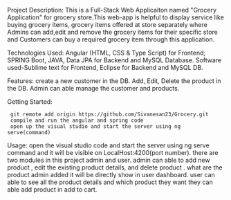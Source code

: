 Project Description:
  This is a Full-Stack Web Applicaiton  named "Grocery Application" for grocery store.This web-app is helpful to display service like buying grocery items, grocery items offered at store separately where Admins can add,edit and remove the grocery items for their specific store and Customers can buy a required grocery item through this application.

Technologies Used: 
    Angular (HTML, CSS & Type Script) for Frontend; 
    SPRING Boot, JAVA, Data JPA for Backend and MySQL Database. 
    Software used-Sublime text for Frontend, Eclipse for Backend and MySQL DB.
  
Features:
    create a new customer in the DB.
    Add, Edit, Delete the product in the DB.
    Admin can able manage the customer and products.
    
    
Getting Started:

     git remote add origin https://github.com/Sivanesan23/Grocery.git
     compile and run the angular and spring code
     open up the visual studio and start the server using ng serve(command)
        
Usage:
    open the visual studio code and start the server using ng serve command and it will be visible on LocalHost:4200(port number). there are two modules in this project admin and user.
    admin can able to add new product , edit the existing product details, and delete product . what are the product admin added it will be directly show in user dashboard.
    user can able to see all the product details and which product they want they can able add product in add to cart.
